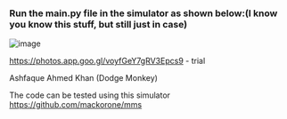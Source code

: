 ### Run the main.py file in the simulator as shown below:(I know you know this stuff, but still just in case)

![image](https://user-images.githubusercontent.com/42895491/109203617-62d29880-77ca-11eb-962c-a02f05ebed30.png)



 https://photos.app.goo.gl/voyfGeY7gRV3Epcs9 - trial


Ashfaque Ahmed Khan (Dodge Monkey)

The code can be tested using this simulator https://github.com/mackorone/mms
